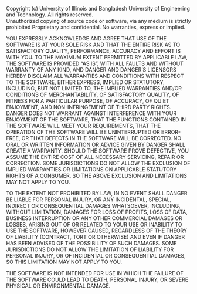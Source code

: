 Copyright (c) University of Illinois and Bangladesh University of Engineering and Technology. All rights reserved.  
Unauthorized copying of source code or software, via any medium is strictly prohibited
Proprietary and confidential. No warranties, express or implied.

YOU EXPRESSLY ACKNOWLEDGE AND AGREE THAT USE OF THE SOFTWARE IS AT YOUR SOLE RISK AND THAT THE ENTIRE RISK AS TO SATISFACTORY QUALITY, PERFORMANCE, ACCURACY AND EFFORT IS WITH YOU. TO THE MAXIMUM EXTENT PERMITTED BY APPLICABLE LAW, THE SOFTWARE IS PROVIDED “AS IS”, WITH ALL FAULTS AND WITHOUT WARRANTY OF ANY KIND, AND DANGER AND DANGER’S LICENSORS HEREBY DISCLAIM ALL WARRANTIES AND CONDITIONS WITH RESPECT TO THE SOFTWARE, EITHER EXPRESS, IMPLIED OR STATUTORY, INCLUDING, BUT NOT LIMITED TO, THE IMPLIED WARRANTIES AND/OR CONDITIONS OF MERCHANTABILITY, OF SATISFACTORY QUALITY, OF FITNESS FOR A PARTICULAR PURPOSE, OF ACCURACY, OF QUIET ENJOYMENT, AND NON-INFRINGEMENT OF THIRD PARTY RIGHTS. DANGER DOES NOT WARRANT AGAINST INTERFERENCE WITH YOUR ENJOYMENT OF THE SOFTWARE, THAT THE FUNCTIONS CONTAINED IN THE SOFTWARE WILL MEET YOUR REQUIREMENTS, THAT THE OPERATION OF THE SOFTWARE WILL BE UNINTERRUPTED OR ERROR-FREE, OR THAT DEFECTS IN THE SOFTWARE WILL BE CORRECTED. NO ORAL OR WRITTEN INFORMATION OR ADVICE GIVEN BY DANGER SHALL CREATE A WARRANTY. SHOULD THE SOFTWARE PROVE DEFECTIVE, YOU ASSUME THE ENTIRE COST OF ALL NECESSARY SERVICING, REPAIR OR CORRECTION. SOME JURISDICTIONS DO NOT ALLOW THE EXCLUSION OF IMPLIED WARRANTIES OR LIMITATIONS ON APPLICABLE STATUTORY RIGHTS OF A CONSUMER, SO THE ABOVE EXCLUSION AND LIMITATIONS MAY NOT APPLY TO YOU.

TO THE EXTENT NOT PROHIBITED BY LAW, IN NO EVENT SHALL DANGER BE LIABLE FOR PERSONAL INJURY, OR ANY INCIDENTAL, SPECIAL, INDIRECT OR CONSEQUENTIAL DAMAGES WHATSOEVER, INCLUDING, WITHOUT LIMITATION, DAMAGES FOR LOSS OF PROFITS, LOSS OF DATA, BUSINESS INTERRUPTION OR ANY OTHER COMMERCIAL DAMAGES OR LOSSES, ARISING OUT OF OR RELATED TO YOUR USE OR INABILITY TO USE THE SOFTWARE, HOWEVER CAUSED, REGARDLESS OF THE THEORY OF LIABILITY (CONTRACT, TORT OR OTHERWISE) AND EVEN IF DANGER HAS BEEN ADVISED OF THE POSSIBILITY OF SUCH DAMAGES. SOME JURISDICTIONS DO NOT ALLOW THE LIMITATION OF LIABILITY FOR PERSONAL INJURY, OR OF INCIDENTAL OR CONSEQUENTIAL DAMAGES, SO THIS LIMITATION MAY NOT APPLY TO YOU.

THE SOFTWARE IS NOT INTENDED FOR USE IN WHICH THE FAILURE OF THE SOFTWARE COULD LEAD TO DEATH, PERSONAL INJURY, OR SEVERE PHYSICAL OR ENVIRONMENTAL DAMAGE.
